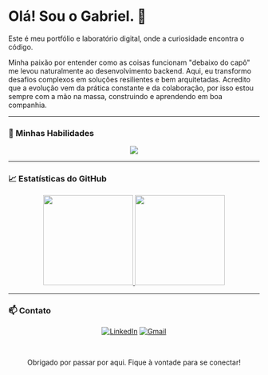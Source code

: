 # Olá! Sou o Gabriel. 👋

Este é meu portfólio e laboratório digital, onde a curiosidade encontra o código.

Minha paixão por entender como as coisas funcionam "debaixo do capô" me levou naturalmente ao desenvolvimento backend. Aqui, eu transformo desafios complexos em soluções resilientes e bem arquitetadas. Acredito que a evolução vem da prática constante e da colaboração, por isso estou sempre com a mão na massa, construindo e aprendendo em boa companhia.

---

### 🚀 Minhas Habilidades

<p align="center">
  <a href="https://skillicons.dev">
    <img src="https://skillicons.dev/icons?i=html,css,js,ts,java,spring,nodejs,express,prisma,postgresql,mysql,mongodb,docker,git,postman" />
  </a>
</p>

---

### 📈 Estatísticas do GitHub

<p align="center">
  <a href="https://github.com/Wirizada">
    <img height="180em" src="https://github-readme-stats.vercel.app/api?username=Wirizada&show_icons=true&theme=dracula&include_all_commits=true&count_private=true"/>
    <img height="180em" src="https://github-readme-stats.vercel.app/api/top-langs/?username=Wirizada&layout=compact&langs_count=7&theme=dracula"/>
  </a>
</p>

---

### 📫 Contato

<p align="center">
<a href="https://www.linkedin.com/in/gabriel-de-souza-vaz-140867219" target="_blank"><img src="https://img.shields.io/badge/LinkedIn-0A66C2?style=for-the-badge&logo=linkedin&logoColor=white" alt="LinkedIn"></a>
<a href="mailto:gabrielgaasouzaofs@gmail.com" target="_blank"><img src="https://img.shields.io/badge/Gmail-D14836?style=for-the-badge&logo=gmail&logoColor=white" alt="Gmail"></a>
</p>
<br>
<p align="center">
  Obrigado por passar por aqui. Fique à vontade para se conectar!
</p>
